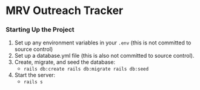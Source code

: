 # MRV Outreach Tracker

### Starting Up the Project
1. Set up any environment variables in your `.env` (this is not committed to source control)
2. Set up a database.yml file (this is also not committed to source control).
3. Create, migrate, and seed the database:
    * `rails db:create rails db:migrate rails db:seed`
4. Start the server:
    * `rails s`
